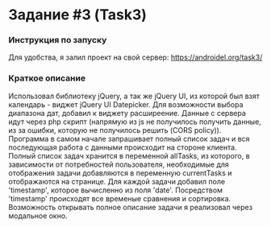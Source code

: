 # Задание #3 (Task3)

### Инструкция по запуску
Для удобства, я залил проект на свой сервер: https://androidel.org/task3/

### Краткое описание
Использовал библиотеку jQuery, а так же jQuery UI, из которой был взят календарь - виджет jQuery UI Datepicker.
Для возможности выбора диапазона дат, добавил к виджету расширеение.
Данные с сервера идут через php скрипт (напрямую из js не получилось получить данные, из за ошибки, которую не получилось решить (CORS policy)).
Программа в самом начале запрашивает полный список задач и вся последующая работа с данными происходит на стороне клиента.
Полный список задач хранится в переменной allTasks, из которого, в зависимости от потребностей пользователя, необходимые для отображения задачи 
добавляются в переменную currentTasks и отображаются на странице.
Для каждой задачи добавил поле 'timestamp', которое вычисленно из поля 'date'. Посредством 'timestamp' происходят все 
временые сравнения и сортировка.
Возможность открывать полное описание задачи я реализовал через модальное окно.
